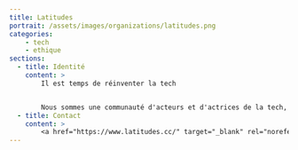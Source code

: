 ```yaml
---
title: Latitudes
portrait: /assets/images/organizations/latitudes.png
categories:
    - tech
    - ethique
sections:
  - title: Identité
    content: >
        Il est temps de réinventer la tech


        Nous sommes une communauté d'acteurs et d'actrices de la tech, qui agissent pour créer une technologie engagée et responsable
  - title: Contact
    content: >
        <a href="https://www.latitudes.cc/" target="_blank" rel="noreferrer">Site</a>
---
```

